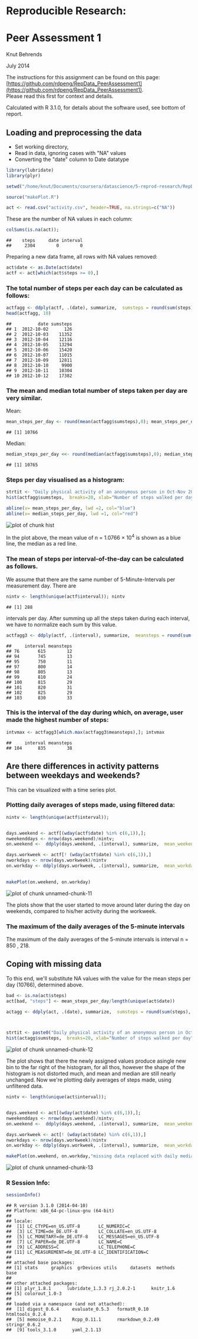 # Reproducible Research: 
# Peer Assessment 1

Knut Behrends  

July 2014  

The instructions for this  assignment can be found on this page: 
[https://github.com/rdpeng/RepData_PeerAssessment1](https://github.com/rdpeng/RepData_PeerAssessment1).  
Please read this first for context and details.


Calculated with R 3.1.0, for details about the software used, see bottom of report.


## Loading and preprocessing the data

- Set working directory, 
- Read in data, ignoring cases with "NA" values
- Converting the "date" column to Date datatype


```r
library(lubridate)
library(plyr)

setwd("/home/knut/Documents/coursera/datascience/5-reprod-research/RepData_PeerAssessment1")

source("makePlot.R")

act <- read.csv("activity.csv", header=TRUE, na.strings=c("NA"))
```

 These are the number of NA values in each column:


```r
colSums(is.na(act));
```

```
##    steps     date interval 
##     2304        0        0
```

Preparing a new data frame, all rows with NA values removed:

```r
act$date <- as.Date(act$date)
actf <- act[which(act$steps >= 0),]
```


### The total number of steps per each day can be calculated as follows:

```r
actfagg <- ddply(actf, .(date), summarize,  sumsteps = round(sum(steps), 0))
head(actfagg, 10)
```

```
##          date sumsteps
## 1  2012-10-02      126
## 2  2012-10-03    11352
## 3  2012-10-04    12116
## 4  2012-10-05    13294
## 5  2012-10-06    15420
## 6  2012-10-07    11015
## 7  2012-10-09    12811
## 8  2012-10-10     9900
## 9  2012-10-11    10304
## 10 2012-10-12    17382
```
### The mean and median total number of steps taken per day are very similar.
Mean:

```r
mean_steps_per_day <- round(mean(actfagg$sumsteps),0); mean_steps_per_day
```

```
## [1] 10766
```

Median:

```r
median_steps_per_day <<- round(median(actfagg$sumsteps),0); median_steps_per_day
```

```
## [1] 10765
```
### Steps per day visualised as a histogram:



```r
strtit <- "Daily physical activity of an anonymous person in Oct-Nov 2012"
hist(actfagg$sumsteps,  breaks=20, xlab="Number of steps walked per day", ylab="Frequency of days", main=strtit)

abline(v= mean_steps_per_day, lwd =2, col="blue")
abline(v= median_steps_per_day, lwd =1, col="red")
```

![plot of chunk hist](figure/hist.png) 

In the plot above, the mean value of n = 1.0766 &times; 10<sup>4</sup> is shown as a blue line, the median as a red line.


### The mean of steps per interval-of-the-day can be calculated as follows.
We assume that there are the same number of 5-Minute-Intervals per measurement day. There are 

```r
nintv <- length(unique(actf$interval)); nintv
```

```
## [1] 288
```

intervals per day. 
After summing up all the steps taken during each interval, we have to normalize each sum by this value.

```r
actfagg3 <- ddply(actf, .(interval), summarize,  meansteps = round(sum(steps)/ nintv, 0))
```
 




```
##     interval meansteps
## 76       615        12
## 94       745        13
## 95       750        11
## 97       800        14
## 98       805        13
## 99       810        24
## 100      815        29
## 101      820        31
## 102      825        29
## 103      830        33
```

### This is the interval of the day during which, on average, user made the highest number of steps:

```r
intvmax <- actfagg3[which.max(actfagg3$meansteps),]; intvmax
```

```
##     interval meansteps
## 104      835        38
```




## Are there differences in activity patterns between weekdays and weekends?

This can be visualized with a time series plot.


### Plotting daily averages of steps made, using filtered data:


```r
nintv <- length(unique(actf$interval));


days.weekend <- actf[(wday(actf$date) %in% c(6,1)),];
nweekenddays <- nrow(days.weekend)/nintv;
on.weekend <-  ddply(days.weekend, .(interval), summarize,  mean_weekend_steps = round(sum(steps)/nweekenddays, 0)) ;

days.workweek <- actf[! (wday(actf$date) %in% c(6,1)),]
nworkdays <- nrow(days.workweek)/nintv
on.workday <- ddply(days.workweek, .(interval), summarize,  mean_workday_steps = round((sum(steps)/nworkdays), 0))

        
makePlot(on.weekend, on.workday)
```

![plot of chunk unnamed-chunk-11](figure/unnamed-chunk-11.png) 

The plots show that the user started to move around later during the day on weekends, compared to his/her activity during the workweek.

### The maximum of the daily averages of the 5-minute intervals
The maximum of the daily averages of the 5-minute intervals is interval n = 850 ,  218.


## Coping with missing data


To this end, we'll substitute NA values with the value for the mean steps per day (10766), determined above.  


```r
bad <- is.na(act$steps)
act[bad, "steps"] <- mean_steps_per_day/length(unique(act$date))

actagg <- ddply(act, .(date), summarize,  sumsteps = round(sum(steps), 0))



strtit <- paste0("Daily physical activity of an anonymous person in Oct-Nov 2012", "\n", " NAs substituted with daily averages")
hist(actagg$sumsteps,  breaks=20, xlab="Number of steps walked per day", ylab="Frequency of days", main=strtit)
```

![plot of chunk unnamed-chunk-12](figure/unnamed-chunk-12.png) 

The plot shows that there the newly assigned values produce asingle new bin to the far right of the histogram,  for all thos, however the shape of the histogram is not distorted much, and mean and median are still nearly unchanged.
Now we're plotting daily averages of steps made, using unfiltered data.  



```r
nintv <- length(unique(act$interval));


days.weekend <- act[(wday(act$date) %in% c(6,1)),];
nweekenddays <- nrow(days.weekend)/nintv;
on.weekend <-  ddply(days.weekend, .(interval), summarize,  mean_weekend_steps = round(sum(steps)/nweekenddays, 0)) ;

days.workweek <- act[! (wday(act$date) %in% c(6,1)),]
nworkdays <- nrow(days.workweek)/nintv
on.workday <- ddply(days.workweek, .(interval), summarize,  mean_workday_steps = round((sum(steps)/nworkdays), 0))

makePlot(on.weekend, on.workday,"missing data replaced with daily median value")
```

![plot of chunk unnamed-chunk-13](figure/unnamed-chunk-13.png) 

### R Session Info:


```r
sessionInfo()
```

```
## R version 3.1.0 (2014-04-10)
## Platform: x86_64-pc-linux-gnu (64-bit)
## 
## locale:
##  [1] LC_CTYPE=en_US.UTF-8       LC_NUMERIC=C              
##  [3] LC_TIME=de_DE.UTF-8        LC_COLLATE=en_US.UTF-8    
##  [5] LC_MONETARY=de_DE.UTF-8    LC_MESSAGES=en_US.UTF-8   
##  [7] LC_PAPER=de_DE.UTF-8       LC_NAME=C                 
##  [9] LC_ADDRESS=C               LC_TELEPHONE=C            
## [11] LC_MEASUREMENT=de_DE.UTF-8 LC_IDENTIFICATION=C       
## 
## attached base packages:
## [1] stats     graphics  grDevices utils     datasets  methods   base     
## 
## other attached packages:
## [1] plyr_1.8.1      lubridate_1.3.3 rj_2.0.2-1      knitr_1.6      
## [5] colorout_1.0-3 
## 
## loaded via a namespace (and not attached):
##  [1] digest_0.6.4     evaluate_0.5.3   formatR_0.10     htmltools_0.2.4 
##  [5] memoise_0.2.1    Rcpp_0.11.1      rmarkdown_0.2.49 stringr_0.6.2   
##  [9] tools_3.1.0      yaml_2.1.13
```
